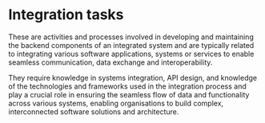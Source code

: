 # Integration tasks
These are activities and processes involved in developing and maintaining the backend components of an integrated system and are typically related to integrating various software applications, systems or services to enable seamless communication, data exchange and interoperability.

They require knowledge in systems integration, API design, and knowledge of the technologies and frameworks used in the integration process and play a crucial role in ensuring the seamless flow of data and functionality across various systems, enabling organisations to build complex, interconnected software solutions and architecture.

